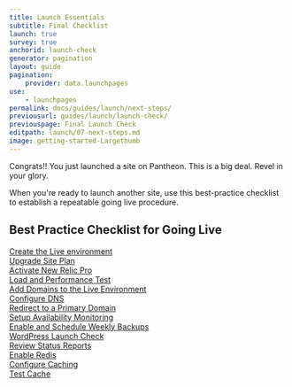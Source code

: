 ```yaml
---
title: Launch Essentials
subtitle: Final Checklist
launch: true
survey: true
anchorid: launch-check
generator: pagination
layout: guide
pagination:
    provider: data.launchpages
use:
    - launchpages
permalink: docs/guides/launch/next-steps/
previousurl: guides/launch/launch-check/
previouspage: Final Launch Check
editpath: launch/07-next-steps.md
image: getting-started-Largethumb
---
```

Congrats!! You just launched a site on Pantheon. This is a big deal. Revel in your glory.

When you're ready to launch another site, use this best-practice checklist to establish a repeatable going live procedure.
## Best Practice Checklist for Going Live
<span class="checklist-icons glyphicon-unchecked"></span> [Create the Live environment](/docs/guides/getting-started/create-test-live/)<br>
<span class="checklist-icons glyphicon-unchecked"></span> [Upgrade Site Plan](/docs/guides/launch/plans/)<br>
<span class="checklist-icons glyphicon-unchecked"></span> [Activate New Relic Pro](/docs/new-relic/#activate-new-relic-apm-pro)<br>
<span class="checklist-icons glyphicon-unchecked"></span> [Load and Performance Test](/docs/load-and-performance-testing/)<br>
<span class="checklist-icons glyphicon-unchecked"></span> [Add Domains to the Live Environment](/docs/guides/launch/domains/)<br>
<span class="checklist-icons glyphicon-unchecked"></span> [Configure DNS](/docs/guides/launch/domains/)<br>
<span class="checklist-icons glyphicon-unchecked"></span>  [Redirect to a Primary Domain](/docs/guides/launch/redirects/)<br>
<span class="checklist-icons glyphicon-unchecked"></span> [Setup Availability Monitoring](/docs/new-relic/#configure-ping-monitors-for-availability)<br>
<span class="checklist-icons glyphicon-unchecked"></span> [Enable and Schedule Weekly Backups](/docs/guides/launch/launch-check/)<br>
<span class="checklist-icons glyphicon-unchecked"></span> [WordPress Launch Check](/docs/wordpress-launch-check/)<br>
<span class="checklist-icons glyphicon-unchecked"></span> [Review Status Reports](/docs/guides/launch/launch-check/)<br>
<span class="checklist-icons glyphicon-unchecked"></span> [Enable Redis](/docs/redis#enable-redis)<br>
<span class="checklist-icons glyphicon-unchecked"></span> [Configure Caching](/docs/varnish/)<br>
<span class="checklist-icons glyphicon-unchecked"></span> [Test Cache](/docs/test-varnish/)<br>
